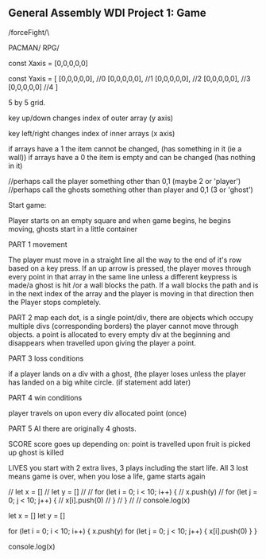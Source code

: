 ## General Assembly WDI Project 1: Game

/forceFight/\

PACMAN/ RPG/

const Xaxis = [0,0,0,0,0]

const Yaxis = [
[0,0,0,0,0],  //0
[0,0,0,0,0],  //1
[0,0,0,0,0],  //2
[0,0,0,0,0],  //3
[0,0,0,0,0]   //4
]

5 by 5 grid.

key up/down changes index of outer array (y axis)

key left/right changes index of inner arrays (x axis)

if arrays have a 1 the item cannot be changed, (has something in it (ie a wall))
if arrays have a 0 the item is empty and can be changed (has nothing in it)


//perhaps call the player something other than 0,1 (maybe 2 or 'player')
//perhaps call the ghosts something other than player and 0,1 (3 or 'ghost')


Start game:

Player starts on an empty square and when game begins, he begins moving,
ghosts start in a little container



PART 1 movement

The player must move in a straight line all the way to the end of it's row based
on a key press. If an up arrow is pressed, the player moves through every point
in that array in the same line unless a different keypress is made/a ghost is
hit /or a wall blocks the path. If a wall blocks the path and is in the next
index of the array and the player is moving in that direction then the Player
stops completely.


PART 2 map
each dot, is a single point/div, there are objects which occupy multiple divs
(corresponding borders) the player cannot move through objects. a point is
allocated to every empty div at the beginning and disappears when travelled
upon giving the player a point.



PART 3 loss conditions

if a player lands on a div with a ghost, (the player loses unless the player has
landed on a big white circle. (if statement add later)


PART 4 win conditions

player travels on upon every div allocated point (once)


PART 5 AI
there are originally 4 ghosts.


SCORE
score goes up depending on:
point is travelled upon
fruit is picked up
ghost is killed


LIVES
you start with 2 extra lives, 3 plays including the start life. All 3 lost means
game is over, when you lose a life, game starts again











// let x = []
// let y = []
//
// for (let i = 0; i < 10; i++) {
//   x.push(y)
//   for (let j = 0; j < 10; j++) {
//     x[i].push(0)
//   }
// }
//
// console.log(x)


let x = []
let y = []

for (let i = 0; i < 10; i++) {
  x.push(y)
  for (let j = 0; j < 10; j++) {
    x[i].push(0)
  }
}

console.log(x)
